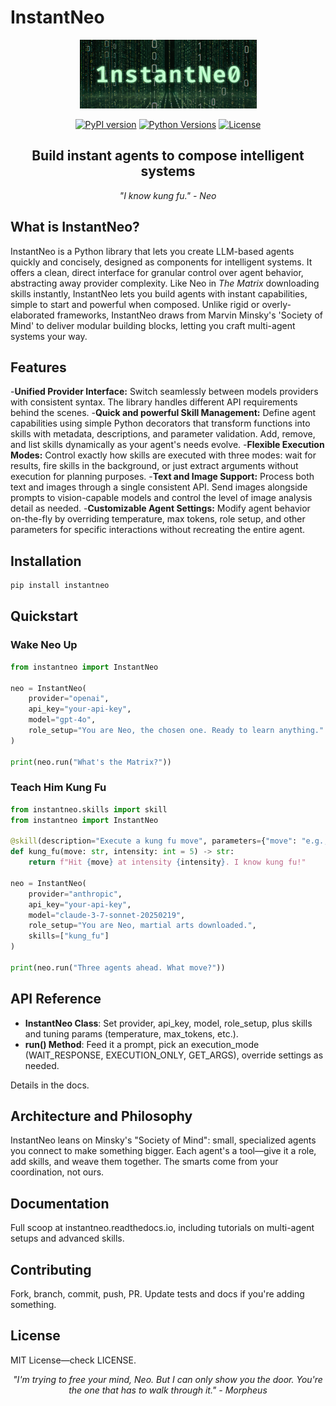 # InstantNeo

<div align="center">

![InstantNeo Logo](https://raw.githubusercontent.com/dponcedeleonf/instantneo/refs/heads/desarrollo/docs/img/logo_instantneo.png)

[![PyPI version](https://img.shields.io/pypi/v/instantneo.svg)](https://pypi.org/project/instantneo/)
[![Python Versions](https://img.shields.io/pypi/pyversions/instantneo.svg)](https://pypi.org/project/instantneo/)
[![License](https://img.shields.io/github/license/dponcedeleonf/instantneo.svg)](https://github.com/dponcedeleonf/instantneo/blob/main/LICENSE)

<div align="center">

  <h2><b>Build instant agents to compose intelligent systems</b></h2>
  <p><i>"I know kung fu." - Neo</i></p>
</div>
</div>

## What is InstantNeo?

InstantNeo is a Python library that lets you create LLM-based agents quickly and concisely, designed as components for intelligent systems. It offers a clean, direct interface for granular control over agent behavior, abstracting away provider complexity. Like Neo in *The Matrix* downloading skills instantly, InstantNeo lets you build agents with instant capabilities, simple to start and powerful when composed. Unlike rigid or overly-elaborated frameworks, InstantNeo draws from Marvin Minsky's 'Society of Mind' to deliver modular building blocks, letting you craft multi-agent systems your way.

## Features

-**Unified Provider Interface:** Switch seamlessly between models providers with consistent syntax. The library handles different API requirements behind the scenes.
-**Quick and powerful Skill Management:** Define agent capabilities using simple Python decorators that transform functions into skills with metadata, descriptions, and parameter validation. Add, remove, and list skills dynamically as your agent's needs evolve.
-**Flexible Execution Modes:** Control exactly how skills are executed with three modes: wait for results, fire skills in the background, or just extract arguments without execution for planning purposes.
-**Text and Image Support:** Process both text and images through a single consistent API. Send images alongside prompts to vision-capable models and control the level of image analysis detail as needed.
-**Customizable Agent Settings:** Modify agent behavior on-the-fly by overriding temperature, max tokens, role setup, and other parameters for specific interactions without recreating the entire agent.

## Installation

```bash
pip install instantneo
```

## Quickstart

### Wake Neo Up

```python
from instantneo import InstantNeo

neo = InstantNeo(
    provider="openai", 
    api_key="your-api-key", 
    model="gpt-4o",
    role_setup="You are Neo, the chosen one. Ready to learn anything."
)

print(neo.run("What's the Matrix?"))
```

### Teach Him Kung Fu

```python
from instantneo.skills import skill
from instantneo import InstantNeo

@skill(description="Execute a kung fu move", parameters={"move": "e.g., dragon punch", "intensity": "1-10"})
def kung_fu(move: str, intensity: int = 5) -> str:
    return f"Hit {move} at intensity {intensity}. I know kung fu!"

neo = InstantNeo(
    provider="anthropic",
    api_key="your-api-key",
    model="claude-3-7-sonnet-20250219",
    role_setup="You are Neo, martial arts downloaded.",
    skills=["kung_fu"]
)

print(neo.run("Three agents ahead. What move?"))
```

## API Reference

- **InstantNeo Class**: Set provider, api_key, model, role_setup, plus skills and tuning params (temperature, max_tokens, etc.).
- **run() Method**: Feed it a prompt, pick an execution_mode (WAIT_RESPONSE, EXECUTION_ONLY, GET_ARGS), override settings as needed.

Details in the docs.

## Architecture and Philosophy

InstantNeo leans on Minsky's "Society of Mind": small, specialized agents you connect to make something bigger. Each agent's a tool—give it a role, add skills, and weave them together. The smarts come from your coordination, not ours.

## Documentation

Full scoop at instantneo.readthedocs.io, including tutorials on multi-agent setups and advanced skills.

## Contributing

Fork, branch, commit, push, PR. Update tests and docs if you're adding something.

## License

MIT License—check LICENSE.

<div align="center">
  <p><i>"I'm trying to free your mind, Neo. But I can only show you the door. You're the one that has to walk through it." - Morpheus</i></p>
</div>
